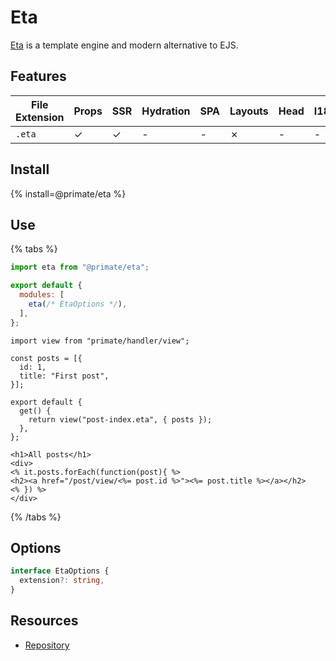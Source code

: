 # Eta

[Eta](https://eta.js.org) is a template engine and modern alternative to EJS.

## Features

|File Extension|Props|SSR|Hydration|SPA|Layouts|Head|I18N|
|-|-|-|-|-|-|-|-|
|`.eta`|✓|✓|-|-|✗|-|-|

## Install

{% install=@primate/eta %}

## Use

{% tabs %}

```js#primate.config.js
import eta from "@primate/eta";

export default {
  modules: [
    eta(/* EtaOptions */),
  ],
};
```

```js#Route
import view from "primate/handler/view";

const posts = [{
  id: 1,
  title: "First post",
}];

export default {
  get() {
    return view("post-index.eta", { posts });
  },
};
```

```html#Component
<h1>All posts</h1>
<div>
<% it.posts.forEach(function(post){ %>
<h2><a href="/post/view/<%= post.id %>"><%= post.title %></a></h2>
<% }) %>
</div>
```

{% /tabs %}

## Options

```ts
interface EtaOptions {
  extension?: string,
}
```

## Resources

* [Repository][repo]

[repo]: https://github.com/primatejs/primate/tree/master/packages/eta
